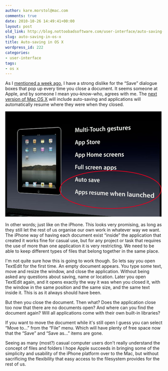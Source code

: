 ```yaml
---
author: kare.morstol@mac.com
comments: true
date: 2010-10-26 14:49:41+00:00
layout: post
old_link: http://blog.nottoobadsoftware.com/user-interface/auto-saving-in-os-x/
slug: auto-saving-in-os-x
title: Auto-saving in OS X
wordpress_id: 222
categories:
- user-interface
tags:
- os x
---
```


As I [mentioned a week ago](/blog/user-interface/dumbest-question-ever/), I have a strong dislike for the “Save” dialogue boxes that pop up every time you close a document. It seems someone at Apple, and by someone I mean you–know–who, agrees with me. The [next version of Mac OS X](http://www.apple.com/macosx/lion/) will include auto-saving and applications will automatically resume where they were when they closed.

![](/media/old/030726-resume.jpg)

In other words; just like on the iPhone. This looks very promising, as long as they still let the rest of us organise our own work in whatever way we want. The iPhone way of having each document exist “inside” the application that created it works fine for casual use, but for any project or task that requires the use of more than one application it is very restricting. We need to be able to keep different types of files that belong together in the same place.

I'm not quite sure how this is going to work though. So lets say you open TextEdit for the first time. An empty document appears. You type some text, move and resize the window, and close the application. Without being asked any questions about saving, name or location. Later you open TextEdit again, and it opens exactly the way it was when you closed it, with the window in the same position and the same size, and the same text inside it. This is as it always should have been.

But then you close the document. Then what? Does the application close too now that there are no documents open? And where can you find the document again? Will all applications come with their own built-in libraries?

If you want to move the document while it's still open I guess you can select “Move to…” from the “File” menu. Which will have plenty of free space now that the “Save” and “Save as…” items are gone.

Seeing as many (most?) casual computer users don't really understand the concept of files and folders I hope Apple succeeds in bringing some of the simplicity and usability of the iPhone platform over to the Mac, but without sacrificing the flexibility that easy access to the filesystem provides for the rest of us.
